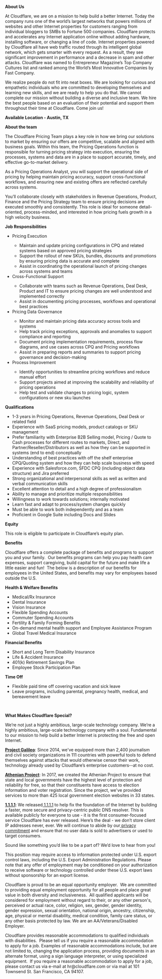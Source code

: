 <div class="content-intro">
	<div><strong>About Us</strong></div>
	<div>
		<p>At Cloudflare, we are on a mission to help build a better Internet. Today the company runs one of the world’s largest networks that powers millions of websites and other Internet properties for customers ranging from individual bloggers to SMBs to Fortune 500 companies. Cloudflare protects and accelerates any Internet application online without adding hardware, installing software, or changing a line of code. Internet properties powered by Cloudflare all have web traffic routed through its intelligent global network, which gets smarter with every request. As a result, they see significant improvement in performance and a decrease in spam and other attacks. Cloudflare was named to Entrepreneur Magazine’s Top Company Cultures list and ranked among the World’s Most Innovative Companies by Fast Company.&nbsp;</p>
		<p><span style="font-weight: 400;">We realize people do not fit into neat boxes. We are looking for curious and empathetic individuals who are committed to developing themselves and learning new skills, and we are ready to help you do that. We cannot complete our mission without building a diverse and inclusive team. We hire the best people based on an evaluation of their potential and support them throughout their time at Cloudflare. Come join us!&nbsp;</span></p>
	</div>
</div>
<p><strong>Available Location - Austin, TX&nbsp;</strong></p>
<p><strong>About the team</strong></p>
<p>The Cloudflare Pricing Team plays a key role in how we bring our solutions to market by ensuring our offers are competitive, scalable and aligned with business goals. Within this team, the Pricing Operations function is responsible for turning pricing strategy into execution, ensuring the processes, systems and data are in a place to support accurate, timely, and effective go-to-market delivery.&nbsp;</p>
<p>As a Pricing Operations Analyst, you will support the operational side of pricing by helping maintain pricing accuracy, support cross-functional workflows, and ensuring new and existing offers are reflected carefully across systems.&nbsp;</p>
<p>You’ll collaborate closely with stakeholders in Revenue Operations, Product, Finance and the Pricing Strategy team to ensure pricing decisions are executed smoothly and consistently. This role is ideal for someone detail-oriented, process-minded, and interested in how pricing fuels growth in a high velocity business.&nbsp;</p>
<p><strong>Job Responsibilities</strong></p>
<ul>
	<li>Pricing Execution</li>
	<ul>
		<li>Maintain and update pricing configurations in CPQ and related systems based on approved pricing strategies</li>
		<li>Support the rollout of new SKUs, bundles, discounts and promotions by ensuring pricing data is accurate and complete</li>
		<li>Assist in coordinating the operational launch of pricing changes across systems and teams</li>
	</ul>
	<li>Cross-Functional Support</li>
	<ul>
		<li>Collaborate with teams such as Revenue Operations, Deal Desk, Product and IT to ensure pricing changes are well understood and implemented correctly</li>
		<li>Assist in documenting pricing processes, workflows and operational best practices</li>
	</ul>
	<li>Pricing Data Governance</li>
	<ul>
		<li>Monitor and maintain pricing data accuracy across tools and systems</li>
		<li>Help track pricing exceptions, approvals and anomalies to support compliance and reporting</li>
		<li>Document pricing implementation requirements, process flow diagrams, and use cases across CPQ and Pricing workflows</li>
		<li>Assist in preparing reports and summaries to support pricing governance and decision-making</li>
	</ul>
	<li>Process Improvement</li>
	<ul>
		<li>Identify opportunities to streamline pricing workflows and reduce manual effort</li>
		<li>Support projects aimed at improving the scalability and reliability of pricing operations</li>
		<li>Help test and validate changes to pricing logic, system configurations or new sku launches</li>
	</ul>
</ul>
<p><strong>Qualifications</strong></p>
<ul>
	<li>1-3 years in Pricing Operations, Revenue Operations, Deal Desk or related field</li>
	<li>Experience with SaaS pricing models, product catalogs or SKU management&nbsp;</li>
	<li>Prefer familiarity with Enterprise B2B Selling model, Pricing / Quote to Cash processes for different routes to markets, Direct, and Partner/Reseller/Distributors as well as how they can be supported in systems (end to end) conceptually</li>
	<li>Understanding of best practices with off the shelf enterprise CPQ/Quoting system and how they can help scale business with speed</li>
	<li>Experience with Salesforce.com, SFDC CPQ (including object data structure) and Jira preferred</li>
	<li>Strong organizational and interpersonal skills as well as written and verbal communication skills</li>
	<li>Excellent attention to detail and a high degree of professionalism</li>
	<li>Ability to manage and prioritize multiple responsibilities</li>
	<li>Willingness to work towards solutions; internally motivated</li>
	<li>Learn fast and adapt to process/system changes quickly</li>
	<li>Must be able to work both independently and as a team</li>
	<li>Proficient in Google Suite including Docs and Slides</li>
</ul>
<p><strong>Equity</strong></p>
<p>This role is eligible to participate in Cloudflare’s equity plan.</p>
<p><strong>Benefits</strong></p>
<p>Cloudflare offers a complete package of benefits and programs to support you and your family.&nbsp; Our benefits programs can help you pay health care expenses, support caregiving, build capital for the future and make life a little easier and fun!&nbsp; The below is a description of our benefits for employees in the United States, and benefits may vary for employees based outside the U.S.</p>
<p><strong>Health &amp; Welfare Benefits</strong></p>
<ul>
	<li>Medical/Rx Insurance</li>
	<li>Dental Insurance</li>
	<li>Vision Insurance</li>
	<li>Flexible Spending Accounts</li>
	<li>Commuter Spending Accounts</li>
	<li>Fertility &amp; Family Forming Benefits</li>
	<li>On-demand mental health support and Employee Assistance Program</li>
	<li>Global Travel Medical Insurance</li>
</ul>
<p><strong>Financial Benefits</strong></p>
<ul>
	<li>Short and Long Term Disability Insurance</li>
	<li>Life &amp; Accident Insurance</li>
	<li>401(k) Retirement Savings Plan</li>
	<li>Employee Stock Participation Plan</li>
</ul>
<p><strong>Time Off</strong></p>
<ul>
	<li>Flexible paid time off covering vacation and sick leave</li>
	<li>Leave programs, including parental, pregnancy health, medical, and bereavement leave</li>
</ul>
<p>&nbsp;</p>
<div class="content-conclusion">
	<p><strong>What Makes Cloudflare Special?</strong></p>
	<p><span style="font-weight: 400;">We’re not just a highly ambitious, large-scale technology company. We’re a highly ambitious, large-scale technology company with a soul. Fundamental to our mission to help build a better Internet is protecting the free and open Internet.</span></p>
	<p><a href="https://blog.cloudflare.com/protecting-free-expression-online/"><strong>Project Galileo</strong></a><span style="font-weight: 400;">: Since 2014, we've equipped more than 2,400 journalism and civil society organizations in 111 countries with powerful tools to defend themselves against attacks that would otherwise censor their work, technology already used by Cloudflare’s enterprise customers--at no cost.</span></p>
	<p><strong><a href="https://www.cloudflare.com/athenian/">Athenian Project</a></strong><span style="font-weight: 400;">: In 2017, we created the Athenian Project to ensure that state and local governments have the highest level of protection and reliability for free, so that their constituents have access to election information and voter registration. Since the project, we've provided services to more than 425 local government election websites in 33 states.</span></p>
	<p><a href="https://1.1.1.1/"><strong>1.1.1.1</strong></a><span style="font-weight: 400;">: We released</span><a href="https://1.1.1.1/"> <span style="font-weight: 400;">1.1.1.1</span></a><span style="font-weight: 400;"> to help fix the foundation of the Internet by building a faster, more secure and privacy-centric public DNS resolver. This is available publicly for everyone to use - it is the first consumer-focused service Cloudflare has ever released. Here’s the deal - we don’t store client IP addresses never, ever. We will continue to abide by our</span><a href="https://developers.cloudflare.com/1.1.1.1/privacy/public-dns-resolver"> privacy commitment</a><span style="font-weight: 400;"> and ensure that no user data is sold to advertisers or used to target consumers.</span></p>
	<p><span style="font-weight: 400;">Sound like something you’d like to be a part of? We’d love to hear from you!</span></p>
	<p><span style="font-weight: 400;">This position may require access to information protected under U.S. export control laws, including the U.S. Export Administration Regulations. Please note that any offer of employment may be conditioned on your authorization to receive software or technology controlled under these U.S. export laws without sponsorship for an export license.</span></p>
	<p><span style="font-weight: 400;">Cloudflare is proud to be an equal opportunity employer. &nbsp;We are committed to providing equal employment opportunity for all people and place great value in both diversity and inclusiveness. &nbsp;All qualified applicants will be considered for employment without regard to their, or any other person's, perceived or actual</span> <span style="font-weight: 400;">race, color, religion, sex, gender, gender identity, gender expression, sexual orientation, national origin, ancestry, citizenship, age, physical or mental disability, medical condition, family care status, or any other basis protected by law. </span><span style="font-weight: 400;">We are an AA/Veterans/Disabled Employer.</span></p>
	<p><span style="font-weight: 400;">Cloudflare provides reasonable accommodations to qualified individuals with disabilities. &nbsp;Please tell us if you require a reasonable accommodation to apply for a job. Examples of reasonable accommodations include, but are not limited to, changing the application process, providing documents in an alternate format, using a sign language interpreter, or using specialized equipment. &nbsp;If you require a reasonable accommodation to apply for a job, please contact us via e-mail at </span><span style="font-weight: 400;">hr@cloudflare.com</span><span style="font-weight: 400;"> or via mail at 101 Townsend St. San Francisco, CA 94107.</span></p>
</div>